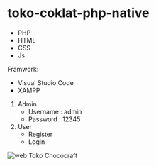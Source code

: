 # toko-coklat-php-native

- PHP
- HTML
- CSS
- Js

Framwork:
- Visual Studio Code
- XAMPP
  
1. Admin
   - Username : admin
   - Password : 12345
3. User
   - Register
   - Login

  
![web Toko Chococraft](https://github.com/user-attachments/assets/61b4a820-37c2-47f6-8977-6a8165c234cc)

